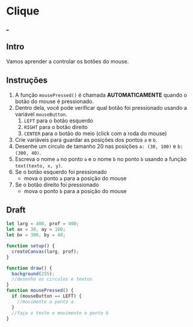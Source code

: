# Clique

[_]()

## Intro

Vamos aprender a controlar os botões do mouse.

## Instruções

1. A função `mousePressed()` é chamada **AUTOMATICAMENTE** quando o botão do mouse é pressionado.
2. Dentro dela, você pode verificar qual botão foi pressionado usando a variável `mouseButton`.
    1. `LEFT` para o botão esquerdo
    2. `RIGHT` para o botão direito
    3. `CENTER` para o botão do meio (click com a roda do mouse)
3. Crie variáveis para guardar as posições dos pontos `a` e `b`.
4. Desenhe um circulo de tamanho 20 nas posições `a: (30, 100)` e `b: (300, 40)`.
5. Escreva o nome `a` no ponto `a` e o nome `b` no ponto `b` usando a função `text(texto, x, y)`.
6. Se o botão esquerdo foi pressionado
    - mova o ponto `a` para a posição do mouse
7. Se o botão direito foi pressionado
    - mova o ponto `b` para a posição do mouse

## Draft

```js
let larg = 400, prof = 400;
let ax = 30, ay = 100;
let bx = 300, by = 40;

function setup() {
  createCanvas(larg, prof);
}

function draw() {
  background(255);
  //desenho os circulos e textos
}
function mousePressed() {
  if (mouseButton == LEFT) {
    //movimente o ponto a
  }
  //faça o teste e movimente o ponto b
}


```
